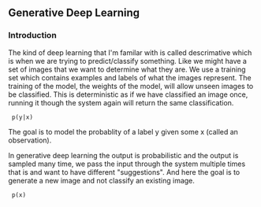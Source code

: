 ## Generative Deep Learning


### Introduction
The kind of deep learning that I'm familar with is called descrimative which
is when we are trying to predict/classify something. Like we might have a set of
images that we want to determine what they are. We use a training set which
contains examples and labels of what the images represent. The training of the
model, the weights of the model, will allow unseen images to be classified.
This is deterministic as if we have classified an image once, running it
though the system again will return the same classification.
```
 p(y|x)
```
The goal is to model the probablity of a label y given some x (called an
observation).

In generative deep learning the output is probabilistic and the output is
sampled many time, we pass the input through the system multiple times that is
and want to have different "suggestions". And here the goal is to generate a
new image and not classify an existing image.

```
 p(x)
```

